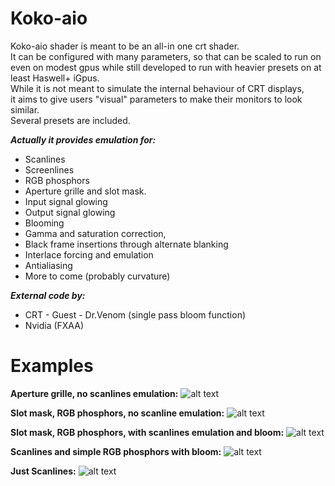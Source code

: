 # Koko-aio

Koko-aio shader is meant to be an all-in one crt shader.<br>
It can be configured with many parameters, so that can be
scaled to run on even on modest gpus while still developed to
run with heavier presets on at least Haswell+ iGpus.<br>
While it is not meant to simulate the internal behaviour of CRT displays,<br>
it aims to give users "visual" parameters to make their monitors to look similar.<br>
Several presets are included.<br>

***Actually it provides emulation for:***
* Scanlines
* Screenlines
* RGB phosphors
* Aperture grille and slot mask.
* Input signal glowing
* Output signal glowing
* Blooming
* Gamma and saturation correction,
* Black frame insertions through alternate blanking
* Interlace forcing and emulation
* Antialiasing
* More to come (probably curvature)

***External code by:***
* CRT - Guest - Dr.Venom (single pass bloom function)
* Nvidia (FXAA)
        
# Examples

**Aperture grille, no scanlines emulation:**
![alt text](https://github.com/kokoko3k/koko-aio-slang/blob/main/screenshots.2022-29-07/crt-tv-aperturegrille.png?raw=true)

**Slot mask, RGB phosphors, no scanline emulation:**
![alt text](https://github.com/kokoko3k/koko-aio-slang/blob/main/screenshots.2022-29-07/crt-tv-slotmask.png?raw=true)

**Slot mask, RGB phosphors, with scanlines emulation and bloom:**
![alt text](https://github.com/kokoko3k/koko-aio-slang/blob/main/screenshots.2022-29-07/crt-monitor-slotmask-bloom.png?raw=true)

**Scanlines and simple RGB phosphors with bloom:**
![alt text](https://github.com/kokoko3k/koko-aio-slang/blob/main/screenshots.2022-29-07/crt-monitor-bloom.png?raw=true)

**Just Scanlines:**
![alt text](https://github.com/kokoko3k/koko-aio-slang/blob/main/screenshots.2022-29-07/crt-monitor-scanlines-clean.png?raw=true)

